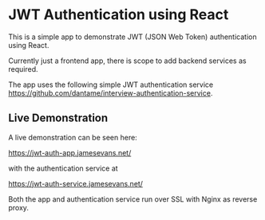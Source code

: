# JWT Authentication using React

This is a simple app to demonstrate JWT (JSON Web Token) authentication using React.

Currently just a frontend app, there is scope to add backend services as required.

The app uses the following simple JWT authentication service https://github.com/dantame/interview-authentication-service.

## Live Demonstration

A live demonstration can be seen here:

https://jwt-auth-app.jamesevans.net/

with the authentication service at

https://jwt-auth-service.jamesevans.net/

Both the app and authentication service run over SSL with Nginx as reverse proxy.